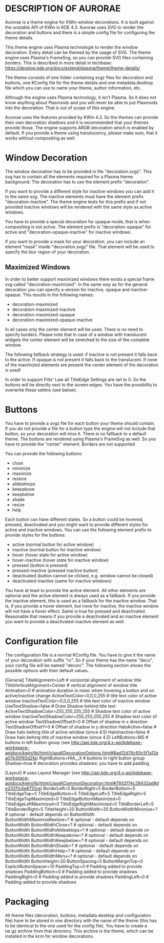 DESCRIPTION OF AURORAE
======================

Aurorae is a theme engine for KWin window decorations. It is built against the unstable API of KWin
in KDE 4.3. Aurorae uses SVG to render the decoration and buttons and there is a simple config file
for configuring the theme details.

This theme engine uses Plasma technologie to render the window decoration. Every detail can be
themed by the usage of SVG. The theme engine uses Plasma's FrameSvg, so you can provide SVG files
containing borders. This is described in more detail in techbase:
https://develop.kde.org/docs/extend/plasma/theme/theme-details/

The theme consists of one folder containing svgz files for decoration and buttons, one KConfig file
for the theme details and one metadata.desktop file which you can use to name your theme, author
information, etc.

Although the engine uses Plasma technology, it isn't Plasma. So it does not know anything about
Plasmoids and you will never be able to put Plasmoids into the decoration. That is out of scope of
this engine.

Aurorae uses the features provided by KWin 4.3. So the themes can provide their own decoration
shadows and it is recommended that your themes provide those. The engine supports ARGB decoration
which is enabled by default. If you provide a theme using translucency, please make sure, that it
works without compositing as well.

Window Decoration
=================
The window decoration has to be provided in file "decoration.svgz". This svg has to contain all the
elements required for a Plasma theme background. The decoration has to use the element prefix
"decoration".

If you want to provide a different style for inactive windows you can add it to the same svg. The
inactive elements must have the element prefix "decoration-inactive". The theme engine tests for
this prefix and if not provided inactive windows will be rendered with the same style as active
windows.

You have to provide a special decoration for opaque mode, that is when compositing is not active.
The element prefix is "decoration-opaque" for active and "decoration-opaque-inactive" for
inactive windows.

If you want to provide a mask for your decoration, you can include an element "mask"
inside "decoration.svgz" file. That element will be used to specify the blur region
of your decoration.

Maximized Windows
-----------------
In order to better support maximized windows there exists a special frame svg called
"decoration-maximized". In the same way as for the general decoration you can specify a version for
inactive, opaque and inactive-opaque. This results in the following names:
 * decoration-maximized
 * decoration-maximized-inactive
 * decoration-maximized-opaque
 * decoration-maximized-opaque-inactive

In all cases only the center element will be used. There is no need to specify borders. Please note
that in case of a window with translucent widgets the center element will be stretched to the size
of the complete window.

The following fallback strategy is used: if inactive is not present it falls back to the active.
If opaque is not present it falls back to the translucent. If none of the maximized elements are
present the center element of the decoration is used!

In order to support Fitts' Law all TitleEdge Settings are set to 0. So the buttons will be directly
next to the screen edges. You have the possibility to overwrite these settins (see below).

Buttons
=======
You have to provide a svgz file for each button your theme should contain. If you do not provide a
file for a button type the engine will not include that button, so your decoration will miss it.
There is no fallback to a default theme. The buttons are rendered using Plasma's FrameSvg as well.
So you have to provide the "center" element. Borders are not supported

You can provide the following buttons:
 * close
 * minimize
 * maximize
 * restore
 * alldesktops
 * keepabove
 * keepbelow
 * shade
 * resize
 * help

Each button can have different states. So a button could be hovered, pressed, deactivated and you
might want to provide different styles for active and inactive windows. You can use the following
element prefix to provide styles for the buttons:
 * active (normal button for active window)
 * inactive (normal button for inactive window)
 * hover (hover state for active window)
 * hover-inactive (hover state for inactive window)
 * pressed (button is pressed)
 * pressed-inactive (pressed inactive button)
 * deactivated (button cannot be clicked, e.g. window cannot be closed)
 * deactivated-inactive (same for inactive windows)

You have at least to provide the active element. All other elements are optional and the active
element is always used as a fallback. If you provide the inactive element, this is used as a
fallback for the inactive window. That is, if you provide a hover element, but none for inactive,
the inactive window will not have a hover effect. Same is true for pressed and deactivated.
Reasonable that means if you provide a deactivated and an inactive element you want to provide a
deactivated-inactive element as well.

Configuration file
==================
The configuration file is a normal KConfig file. You have to give it the name of your decoration
with suffix "rc". So if your theme has the name "deco", your config file will be named "decorc".
The following section shows the possible options with their default values.

[General]
TitleAlignment=Left             # vorizontal alignment of window title
TitleVerticalAlignment=Center   # vertical alignment of window title
Animation=0                     # animation duration in msec when hovering a button and on active/inactive change
ActiveTextColor=0,0,0,255       # title text color of active window
InactiveTextColor=0,0,0,255     # title text color of inactive window
UseTextShadow=false             # Draw Shadow behind title text
ActiveTextShadowColor=255,255,255,255 # Shadow text color of active window
InactiveTextShadowColor=255,255,255,255 # Shadow text color of active window
TextShadowOffsetX=0             # Offset of shadow in x direction
TextShadowOffsetY=0             # Offset of shadow in y direction
HaloActive=false                # Draw halo behing title of active window (since 4.5)
HaloInactive=false              # Draw halo behing title of inactive window (since 4.5)
LeftButtons=MS                  # buttons in left button group (see http://api.kde.org/4.x-api/kdebase-workspace-apidocs/kwin/lib/html/classKDecorationOptions.html#8ad12d76c93c5f1a12ea07b30f92d2fa)
RightButtons=HIA__X             # buttons in right button group
Shadow=true                     # decoration provides shadows: you have to add padding

[Layout]                        # uses Layout Manager (see http://api.kde.org/4.x-api/kdebase-workspace-apidocs/kwin/lib/html/classKCommonDecoration.html#7932f74c28432ad8de232f1c6e8751ce)
BorderLeft=5
BorderRight=5
BorderBottom=5
TitleEdgeTop=5
TitleEdgeBottom=5
TitleEdgeLeft=5
TitleEdgeRight=5
TitleEdgeTopMaximized=0
TitleEdgeBottomMaximized=0
TitleEdgeLeftMaximized=0
TitleEdgeRightMaximized=0
TitleBorderLeft=5
TitleBorderRight=5
TitleHeight=20
ButtonWidth=20
ButtonWidthMinimize=?           # optional - default depends on ButtonWidth
ButtonWidthMaximizeRestore=?    # optional - default depends on ButtonWidth
ButtonWidthClose=?              # optional - default depends on ButtonWidth
ButtonWidthAlldesktops=?        # optional - default depends on ButtonWidth
ButtonWidthKeepabove=?          # optional - default depends on ButtonWidth
ButtonWidthKeepbelow=?          # optional - default depends on ButtonWidth
ButtonWidthShade=?              # optional - default depends on ButtonWidth
ButtonWidthHelp=?               # optional - default depends on ButtonWidth
ButtonWidthMenu=?               # optional - default depends on ButtonWidth
ButtonHeight=20
ButtonSpacing=5
ButtonMarginTop=0
ExplicitButtonSpacer=10
PaddingTop=0                    # Padding added to provide shadows
PaddingBottom=0                 # Padding added to provide shadows
PaddingRight=0                  # Padding added to provide shadows
PaddingLeft=0                   # Padding added to provide shadows

Packaging
=========
All theme files (decoration, buttons, metadata.desktop and configuration file) have to be stored in
one directory with the name of the theme (this has to be identical to the one used for the config
file). You have to create a tar.gz archive from that directory. This archive is the theme, which
can be installed in the kcm for window decorations.

